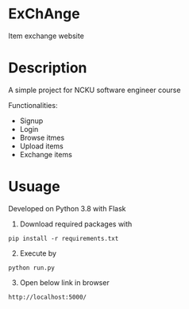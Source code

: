# ExChAnge
Item exchange website
# Description
A simple project for NCKU software engineer course

Functionalities:
* Signup
* Login
* Browse itmes
* Upload items
* Exchange items
# Usuage
Developed on Python 3.8 with Flask
1. Download required packages with
```
pip install -r requirements.txt
```
2. Execute by
```
python run.py
```
3. Open below link in browser
```
http://localhost:5000/
```
